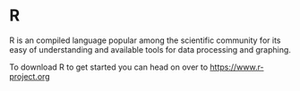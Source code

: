 # R
R is an compiled language popular among the scientific community for its easy
of understanding and available tools for data processing and graphing.

To download R to get started you can head on over to https://www.r-project.org